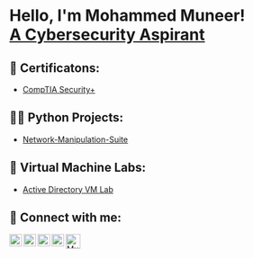 <h1>Hello, I'm Mohammed Muneer! <br/><a href="https://www.linkedin.com/in/Muneer44/">A Cybersecurity Aspirant</a></h1>

<h2>📰 Certificatons:</h2>

  - [CompTIA Security+](https://github.com/joshmadakor1/Algorithms-Practice)

<h2>👨‍💻 Python Projects:</h2>

  - [Network-Manipulation-Suite](https://github.com/Muneer44/Network-Manipulation-Suite)

<h2>🧪 Virtual Machine Labs:</h2>

- [Active Directory VM Lab](https://www.youtube.com/watch?v=a83ASGn_V_s)


<h2> 🤳 Connect with me:</h2>

[<img align="left" alt="Muneer44 | LinkedIn" width="22px" src="https://uxwing.com/wp-content/themes/uxwing/download/brands-and-social-media/linkedin-app-icon.svg" />][linkedin]
[<img align="left" alt="Muneer44 | Twitter" width="22px" src="https://uxwing.com/wp-content/themes/uxwing/download/brands-and-social-media/twitter-app-icon.svg" />][twitter]
[<img align="left" alt="Muneer44 | YouTube" width="22px" src="https://uxwing.com/wp-content/themes/uxwing/download/brands-and-social-media/youtube-square-color-icon.svg" />][youtube]
[<img align="left" alt="Muneer44 | Instagram" width="22px" src="https://uxwing.com/wp-content/themes/uxwing/download/brands-and-social-media/ig-instagram-icon.svg" />][instagram]
[<img align="left" alt="Muneer44 | Instagram" width="26px" src="https://uxwing.com/wp-content/themes/uxwing/download/brands-and-social-media/gmail-icon.svg" />][Gmail]

[twitter]: https://twitter.com/
[youtube]: https://www.youtube.com/c/
[instagram]: https://www.instagram.com/
[linkedin]: https://linkedin.com/in/Muneer44
[Gmail]: https://mail.google.com/mail/u/0/?fs=1&to=m.munr44@gmail.com&tf=cm


